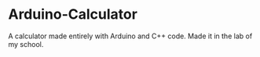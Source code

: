 # Arduino-Calculator
A calculator made entirely with Arduino and C++ code. Made it in the lab of my school.
